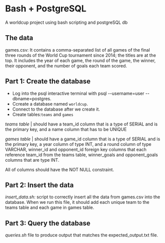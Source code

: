 # Bash + PostgreSQL
A worldcup project using bash scripting and postgreSQL db

## The data
games.csv: It contains a comma-separated list of all games of the final three rounds of the World Cup tournament since 2014; the titles are at the top. It includes the year of each game, the round of the game, the winner, their opponent, and the number of goals each team scored. 

## Part 1: Create the database
+ Log into the psql interactive terminal with psql --username=user --dbname=postgres.
+ Ccreate a database named `worldcup`.
+ Connect to the database after we create it.
+ Create tables:`teams` and `games`

*teams table* | should have a team_id column that is a type of SERIAL and is the primary key, and a name column that has to be UNIQUE

*games table* | should have a game_id column that is a type of SERIAL and is the primary key, a year column of type INT, and a round column of type VARCHAR, winner_id and opponent_id foreign key columns that each reference team_id from the teams table, winner_goals and opponent_goals columns that are type INT.

All of columns should have the NOT NULL constraint.
  
## Part 2: Insert the data
*insert_data.sh:* script to correctly insert all the data from games.csv into the database. When we run this file, it should add each unique team to the teams table and each game in games table.

## Part 3: Query the database
*queries.sh* file to produce output that matches the expected_output.txt file.
